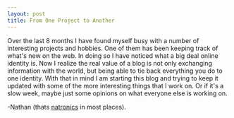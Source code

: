 ```yaml
---
layout: post
title: From One Project to Another
---
```


Over the last 8 months I have found myself busy with a number of interesting
projects and hobbies. One of them has been keeping track of what's new on the
web. In doing so I have noticed what a big deal online identity is. Now I
realize the real value of a blog is not only exchanging information with the
world, but being able to tie back everything you do to one identity. With that
in mind I am starting this blog and trying to keep it updated with some of the
more interesting things that I work on. Or if it's a slow week, maybe just some
opinions on what everyone else is working on.

-Nathan (thats [natronics](http://twitter.com/natronics/) in most places).
